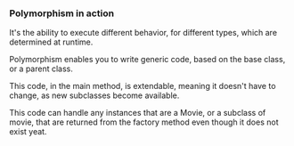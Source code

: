### Polymorphism in action ###

It's the ability to execute different behavior, for different types, which are determined at runtime.

Polymorphism enables you to write generic code, based on the base class, or a parent class.

This code, in the main method, is extendable, meaning it doesn't have to change, as new subclasses become available.

This code can handle any instances that are a Movie, or a subclass of movie, that are returned from the factory method even though it does not exist yeat.
